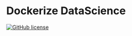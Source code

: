 # Dockerize DataScience

[![GitHub license](https://img.shields.io/github/license/FranzDiebold/dockerize-datascience)](./LICENSE)
